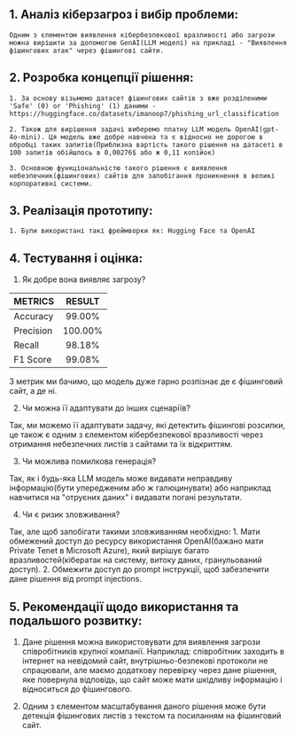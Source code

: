 ## 1. Аналіз кіберзагроз і вибір проблеми:
    
    Одним з єлементом виявлення кібербезпекової вразливості або загрози можна вирішити за допомогою GenAI(LLM моделі) на прикладі - "Виявлення фішингових атак" через фішингові сайти.

## 2. Розробка концепції рішення:
    
    1. За основу візьмемо датасет фішингових сайтів з вже розділеними 'Safe' (0) or 'Phishing' (1) даними - https://huggingface.co/datasets/imanoop7/phishing_url_classification
        
    2. Також для вирішення задачі виберемо платну LLM модель OpenAI(gpt-4o-mini). Ця модель вже добре навчена та є відносно не дорогою в обробці таких запитів(Приблизна вартість такого рішення на датасеті в 100 запитів обійшлось в 0,00276$ або ж 0,11 копійок)

    3. Основною функціональністю такого рішення є виявлення небезпечник(фішингових) сайтів для запобігання проникнення в великі корпоративні системи.

## 3. Реалізація прототипу:

    1. Були використані такі фреймворки як: Hugging Face та OpenAI

## 4. Тестування і оцінка:

1) Як добре вона виявляє загрозу?

| METRICS | RESULT |
|----------------|:---------:|
|Accuracy | 99.00% |
|Precision | 100.00% |
|Recall | 98.18% |
|F1 Score | 99.08% |

З метрик ми бачимо, що модель дуже гарно розпізнає де є фішинговий сайт, а де ні.

2) Чи можна її адаптувати до інших сценаріїв?

Так, ми можемо її адаптувати задачу, які детектить фішингові розсилки, це також є одним з єлементом кібербезпекової вразливості через отримання небезпечних листів з сайтами та їх відкриттям.

3)  Чи можлива помилкова генерація?

Так, як і будь-яка LLM модель може видавати неправдиву інформацію(бути упередженим або ж галюцинувати) або наприклад навчитися на "отруєних даних" і видавати погані результати. 

4)  Чи є ризик зловживання?

Так, але щоб запобігати такими зловживанням необхідно:
    1. Мати обмежений доступ до ресурсу використання OpenAI(бажано мати Private Tenet в Microsoft Azure), який вирішує багато вразливостей(кібератак на систему, витоку даних, гранульований доступ).
    2. Обмежити доступ до prompt інструкції, щоб забезпечити дане рішення від prompt injections.

## 5. Рекомендації щодо використання та подальшого розвитку:

1) Дане рішення можна використовувати для виявлення загрози співробітників крупної компанії. Наприклад: співробітник заходить в інтернет на невідомий сайт, внутрішньо-безпекові протоколи не спрацювали, але маємо додаткову перевірку через дане рішення, яке повернула відповідь, що сайт може мати шкідливу інформацію і відноситься до фішингового.

2) Одним з єлементом масштабування даного рішення може бути детекція фішингових листів з текстом та посиланням на фішинговий сайт.